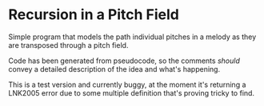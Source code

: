 Recursion in a Pitch Field
==========================

Simple program that models the path individual pitches in a melody 
as they are transposed through a pitch field. 

Code has been generated from pseudocode, so the
comments *should* convey a detailed description of the idea and what's happening.

This is a test version and currently buggy, 
at the moment it's returning a LNK2005 error due to some multiple definition that's proving tricky to find.

